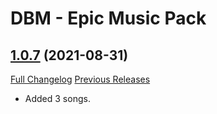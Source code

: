 # DBM - Epic Music Pack

## [1.0.7](https://github.com/ZelionGG/DBM-EpicMusicPack/tree/v1.0.7) (2021-08-31)

[Full Changelog](https://github.com/ZelionGG/DBM-EpicMusicPack/compare/v1.0.6...v1.0.7) [Previous Releases](https://github.com/ZelionGG/DBM-EpicMusicPack/releases)

- Added 3 songs.
